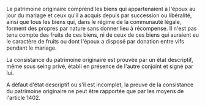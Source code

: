 Le patrimoine originaire comprend les biens qui appartenaient à l'époux au jour du mariage et ceux qu'il a acquis depuis par succession ou libéralité, ainsi que tous les biens qui, dans le régime de la communauté légale, forment des propres par nature sans donner lieu à récompense. Il n'est pas tenu compte des fruits de ces biens, ni de ceux de ces biens qui auraient eu le caractère de fruits ou dont l'époux a disposé par donation entre vifs pendant le mariage.

La consistance du patrimoine originaire est prouvée par un état descriptif, même sous seing privé, établi en présence de l'autre conjoint et signé par lui.

A défaut d'état descriptif ou s'il est incomplet, la preuve de la consistance du patrimoine originaire ne peut être rapportée que par les moyens de l'article 1402.
